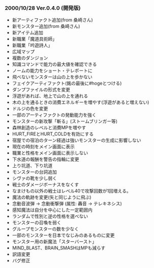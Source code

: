 
### 2000/10/28 Ver.0.4.0 (開発版)

 - 新アーティファクト追加(from 桑崎さん)
 - 新モンスター追加(from 桑崎さん)
 - 新アイテム追加
 - 新職業「魔道具術師」
 - 新職業「吟遊詩人」
 - 広域マップ
 - 複数のダンジョン
 - 知識コマンドで能力の最大値を確認できる
 - ノームの能力をショート・テレポートに
 - 飛べないモンスターは山の上を歩かない
 - フェイクアーティファクト(銘の最後に#hogeとつける)
 - ダンプファイルの形式を変更
 - 浮遊があれば、地上で山の上を通れる
 - 木の上を通るときの消費エネルギーを増やす(浮遊があると増えない)
 - ドルジの色を変更
 - 一部のアーティファクトの発動能力を強く
 - モンスターの新攻撃「斬る」(ストームブリンガー等)
 - 森林創造のレベルと消費MPを増やす
 - HURT_FIREとHURT_COLDを有効にする
 - 宿屋での宿泊のターン経過は強いモンスターの生成に影響しない
 - 現在の時刻をメイン画面に表示
 - 職業と性格をメイン画面に表示しない
 - 下水道の報酬を警告の指輪に変更
 - 上り坑道、下り坑道
 - モンスターの台詞追加
 - シヴァの靴を少し弱く
 - 戦士のダメージボーナスをなくす
 - なまけもの以外の戦士はレベル40で攻撃回数が1回増える。
 - 魔法の軌跡を変更(矢と同じように飛ぶ)
 - 念動音波弾 → 念動衝撃弾 (属性: 轟音 → テレキネシス)
 - 感知魔法は自分を中心にした一定範囲内
 - ランダムで性別と逆の性格を選べない
 - モンスターの召喚を弱く
 - グループモンスターの数を少なく
 - 一部のモンスターを日本でなじみのあるものに変更
 - モンスター用の新魔法「スターバースト」
 - MIND_BLAST、BRAIN_SMASHはMPも減らす
 - 訳語変更
 - バグ修正

